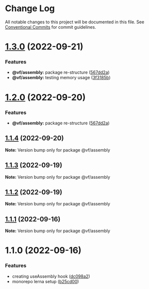 # Change Log

All notable changes to this project will be documented in this file.
See [Conventional Commits](https://conventionalcommits.org) for commit guidelines.

# [1.3.0](https://github.com/achamwada/vf-academy-root/compare/@vf/assembly@1.1.4...@vf/assembly@1.3.0) (2022-09-21)


### Features

* **@vf/assembly:** package re-structure ([567dd2a](https://github.com/achamwada/vf-academy-root/commit/567dd2ad58d8c1ecf5993664e8e0f0b058354566))
* **@vf/assembly:** testing memory usage ([3f3185b](https://github.com/achamwada/vf-academy-root/commit/3f3185b3de4ad28b8488c7151d5ba6510fa2967c))





# [1.2.0](https://github.com/achamwada/vf-academy-root/compare/@vf/assembly@1.1.4...@vf/assembly@1.2.0) (2022-09-20)


### Features

* **@vf/assembly:** package re-structure ([567dd2a](https://github.com/achamwada/vf-academy-root/commit/567dd2ad58d8c1ecf5993664e8e0f0b058354566))





## [1.1.4](https://github.com/achamwada/vf-academy-root/compare/@vf/assembly@1.1.3...@vf/assembly@1.1.4) (2022-09-20)

**Note:** Version bump only for package @vf/assembly





## [1.1.3](https://github.com/achamwada/vf-academy-root/compare/@vf/assembly@1.1.2...@vf/assembly@1.1.3) (2022-09-19)

**Note:** Version bump only for package @vf/assembly





## [1.1.2](https://github.com/achamwada/vf-academy-root/compare/@vf/assembly@1.1.1...@vf/assembly@1.1.2) (2022-09-19)

**Note:** Version bump only for package @vf/assembly





## [1.1.1](https://github.com/achamwada/vf-academy-root/compare/@vf/assembly@1.1.0...@vf/assembly@1.1.1) (2022-09-16)

**Note:** Version bump only for package @vf/assembly





# 1.1.0 (2022-09-16)


### Features

* creating useAssembly hook ([dc098a2](https://github.com/achamwada/vf-academy-root/commit/dc098a29448845f6d4cd7e9ab3e103ef33044749))
* monorepo lerna setup ([b25cd00](https://github.com/achamwada/vf-academy-root/commit/b25cd00593054e0445ac570b6a7ec5459ae10942))
